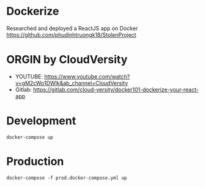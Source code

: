 # Dockerize 
Researched and deployed a ReactJS app on Docker 
https://github.com/phudinhtruongk18/StolenProject

# ORGIN by CloudVersity
- YOUTUBE: https://www.youtube.com/watch?v=gM2cWo1DWIk&ab_channel=CloudVersity
- Gitlab: https://gitlab.com/cloud-versity/docker101-dockerize-your-react-app

# Development

```
docker-compose up 
```
# Production

```
docker-compose -f prod.docker-compose.yml up 
```
